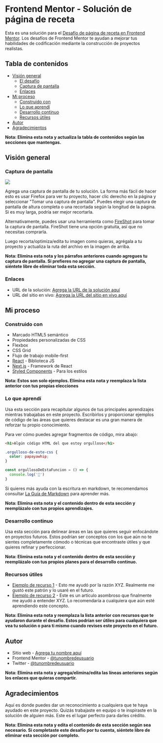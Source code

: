# Frontend Mentor - Solución de página de receta

Esta es una solución para el [Desafío de página de receta en Frontend Mentor](https://www.frontendmentor.io/challenges/recipe-page-KiTsR8QQKm). Los desafíos de Frontend Mentor te ayudan a mejorar tus habilidades de codificación mediante la construcción de proyectos realistas.

## Tabla de contenidos

- [Visión general](#visión-general)
  - [El desafío](#el-desafío)
  - [Captura de pantalla](#captura-de-pantalla)
  - [Enlaces](#enlaces)
- [Mi proceso](#mi-proceso)
  - [Construido con](#construido-con)
  - [Lo que aprendí](#lo-que-aprendí)
  - [Desarrollo continuo](#desarrollo-continuo)
  - [Recursos útiles](#recursos-útiles)
- [Autor](#autor)
- [Agradecimientos](#agradecimientos)

**Nota: Elimina esta nota y actualiza la tabla de contenidos según las secciones que mantengas.**

## Visión general

### Captura de pantalla

![](./screenshot.jpg)

Agrega una captura de pantalla de tu solución. La forma más fácil de hacer esto es usar Firefox para ver tu proyecto, hacer clic derecho en la página y seleccionar "Tomar una captura de pantalla". Puedes elegir una captura de pantalla de altura completa o una recortada según la longitud de la página. Si es muy larga, podría ser mejor recortarla.

Alternativamente, puedes usar una herramienta como [FireShot](https://getfireshot.com/) para tomar la captura de pantalla. FireShot tiene una opción gratuita, así que no necesitas comprarla.

Luego recorta/optimiza/edita tu imagen como quieras, agrégala a tu proyecto y actualiza la ruta del archivo en la imagen de arriba.

**Nota: Elimina esta nota y los párrafos anteriores cuando agregues tu captura de pantalla. Si prefieres no agregar una captura de pantalla, siéntete libre de eliminar toda esta sección.**

### Enlaces

- URL de la solución: [Agrega la URL de la solución aquí](https://your-solution-url.com)
- URL del sitio en vivo: [Agrega la URL del sitio en vivo aquí](https://your-live-site-url.com)

## Mi proceso

### Construido con

- Marcado HTML5 semántico
- Propiedades personalizadas de CSS
- Flexbox
- CSS Grid
- Flujo de trabajo mobile-first
- [React](https://reactjs.org/) - Biblioteca JS
- [Next.js](https://nextjs.org/) - Framework de React
- [Styled Components](https://styled-components.com/) - Para los estilos

**Nota: Estos son solo ejemplos. Elimina esta nota y reemplaza la lista anterior con tus propias elecciones**

### Lo que aprendí

Usa esta sección para recapitular algunos de tus principales aprendizajes mientras trabajabas en este proyecto. Escribirlos y proporcionar ejemplos de código de las áreas que quieres destacar es una gran manera de reforzar tu propio conocimiento.

Para ver cómo puedes agregar fragmentos de código, mira abajo:

```html
<h1>Algún código HTML del que estoy orgulloso</h1>
```
```css
.orgulloso-de-este-css {
  color: papayawhip;
}
```
```js
const orgullosoDeEstaFuncion = () => {
  console.log('🎉')
}
```

Si quieres más ayuda con la escritura en markdown, te recomendamos consultar [La Guía de Markdown](https://www.markdownguide.org/) para aprender más.

**Nota: Elimina esta nota y el contenido dentro de esta sección y reemplázalo con tus propios aprendizajes.**

### Desarrollo continuo

Usa esta sección para delinear áreas en las que quieres seguir enfocándote en proyectos futuros. Estos podrían ser conceptos con los que aún no te sientes completamente cómodo o técnicas que encontraste útiles y que quieres refinar y perfeccionar.

**Nota: Elimina esta nota y el contenido dentro de esta sección y reemplázalo con tus propios planes para el desarrollo continuo.**

### Recursos útiles

- [Ejemplo de recurso 1](https://www.example.com) - Esto me ayudó por la razón XYZ. Realmente me gustó este patrón y lo usaré en el futuro.
- [Ejemplo de recurso 2](https://www.example.com) - Este es un artículo asombroso que finalmente me ayudó a entender XYZ. Lo recomendaría a cualquiera que aún esté aprendiendo este concepto.

**Nota: Elimina esta nota y reemplaza la lista anterior con recursos que te ayudaron durante el desafío. Estos podrían ser útiles para cualquiera que vea tu solución o para ti mismo cuando revises este proyecto en el futuro.**

## Autor

- Sitio web - [Agrega tu nombre aquí](https://www.your-site.com)
- Frontend Mentor - [@tunombredeusuario](https://www.frontendmentor.io/profile/tunombredeusuario)
- Twitter - [@tunombredeusuario](https://www.twitter.com/tunombredeusuario)

**Nota: Elimina esta nota y agrega/elimina/edita las líneas anteriores según los enlaces que quieras compartir.**

## Agradecimientos

Aquí es donde puedes dar un reconocimiento a cualquiera que te haya ayudado en este proyecto. Quizás trabajaste en equipo o te inspiraste en la solución de alguien más. Este es el lugar perfecto para darles crédito.

**Nota: Elimina esta nota y edita el contenido de esta sección según sea necesario. Si completaste este desafío por tu cuenta, siéntete libre de eliminar esta sección por completo.**